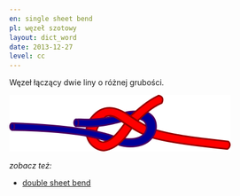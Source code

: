 ```yaml
---
en: single sheet bend
pl: węzeł szotowy
layout: dict_word
date: 2013-12-27
level: cc
---
```


Węzeł łączący dwie liny o różnej grubości.

![single sheet bend](/img/dict/single_sheet_bend.png)

*zobacz też:* 

* [double sheet bend](/dict/knots/double-sheet-bend.html)